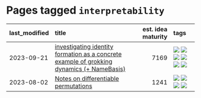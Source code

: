 # Pages tagged `interpretability`

|last_modified|title|est. idea maturity|tags
|:---|:---|---:|:---|
|2023-09-21|[investigating identity formation as a concrete example of grokking dynamics (+ NameBasis)](../identity_grokking_dynamics.md)|7169|[![](https://img.shields.io/badge/tag-alignment-3f9741)](../tags/alignment.md) [![](https://img.shields.io/badge/tag-experimental-53417a)](../tags/experimental.md) [![](https://img.shields.io/badge/tag-interpretability-1043a5)](../tags/interpretability.md) [![](https://img.shields.io/badge/tag-publication-1614f8)](../tags/publication.md) [![](https://img.shields.io/badge/tag-safety-22d494)](../tags/safety.md) [![](https://img.shields.io/badge/tag-wip-48fb29)](../tags/wip.md)|
|2023-08-02|[Notes on differentiable permutations](../differentiable_permutations.md)|1241|[![](https://img.shields.io/badge/tag-differentiable_permutation-f14da)](../tags/differentiable_permutation.md) [![](https://img.shields.io/badge/tag-experimental-53417a)](../tags/experimental.md) [![](https://img.shields.io/badge/tag-interpretability-1043a5)](../tags/interpretability.md) [![](https://img.shields.io/badge/tag-regularization-35b163)](../tags/regularization.md)|